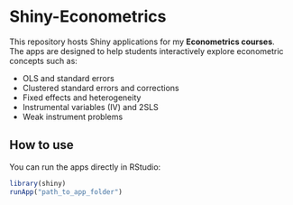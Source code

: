 # Shiny-Econometrics

This repository hosts Shiny applications for my **Econometrics courses**.  
The apps are designed to help students interactively explore econometric concepts such as:

- OLS and standard errors  
- Clustered standard errors and corrections  
- Fixed effects and heterogeneity  
- Instrumental variables (IV) and 2SLS  
- Weak instrument problems  

## How to use

You can run the apps directly in RStudio:

```r
library(shiny)
runApp("path_to_app_folder")